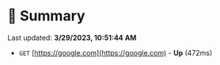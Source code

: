 # 📖 Summary
Last updated: **3/29/2023, 10:51:44 AM**

- `GET` [https://google.com](https://google.com) - **Up** (472ms)
